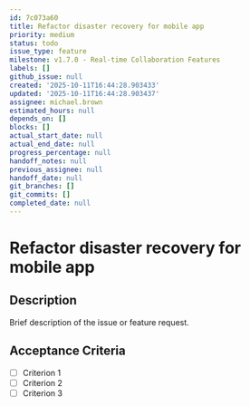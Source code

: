 ```yaml
---
id: 7c073a60
title: Refactor disaster recovery for mobile app
priority: medium
status: todo
issue_type: feature
milestone: v1.7.0 - Real-time Collaboration Features
labels: []
github_issue: null
created: '2025-10-11T16:44:28.903433'
updated: '2025-10-11T16:44:28.903437'
assignee: michael.brown
estimated_hours: null
depends_on: []
blocks: []
actual_start_date: null
actual_end_date: null
progress_percentage: null
handoff_notes: null
previous_assignee: null
handoff_date: null
git_branches: []
git_commits: []
completed_date: null
---
```


# Refactor disaster recovery for mobile app

## Description

Brief description of the issue or feature request.

## Acceptance Criteria

- [ ] Criterion 1
- [ ] Criterion 2
- [ ] Criterion 3
